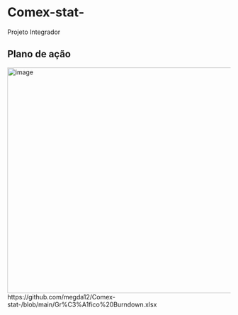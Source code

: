 # Comex-stat-
Projeto Integrador

## Plano de ação
<img width="798" height="510" alt="image" src="https://github.com/user-attachments/assets/b7c52e1a-9d40-4da5-b8c2-26fb45c8e4a1" />
https://github.com/megda12/Comex-stat-/blob/main/Gr%C3%A1fico%20Burndown.xlsx
